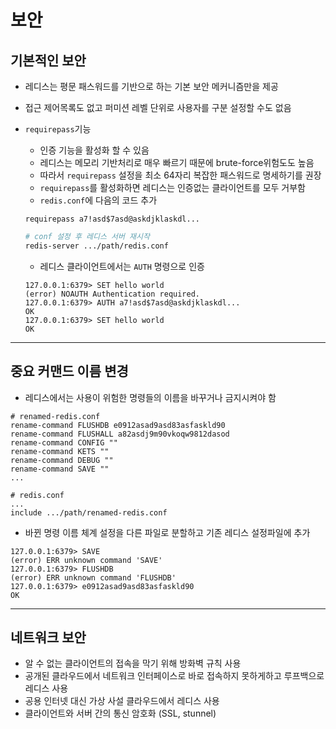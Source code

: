 # 보안

## 기본적인 보안

- 레디스는 평문 패스워드를 기반으로 하는 기본 보안 메커니즘만을 제공
- 접근 제어목록도 없고 퍼미션 레벨 단위로 사용자를 구분 설정할 수도 없음
- `requirepass`기능
  - 인증 기능을 활성화 할 수 있음
  - 레디스는 메모리 기반처리로 매우 빠르기 때문에 brute-force위험도도 높음
  - 따라서 `requirepass` 설정을 최소 64자리 복잡한 패스워드로 명세하기를 권장
  - `requirepass`를 활성화하면 레디스는 인증없는 클라이언트를 모두 거부함
  - `redis.conf`에 다음의 코드 추가

  ```text
  requirepass a7!asd$7asd@askdjklaskdl...
  ```

  ```bash
  # conf 설정 후 레디스 서버 재시작
  redis-server .../path/redis.conf
  ```

  - 레디스 클라이언트에서는 `AUTH` 명령으로 인증

  ```redis
  127.0.0.1:6379> SET hello world
  (error) NOAUTH Authentication required.
  127.0.0.1:6379> AUTH a7!asd$7asd@askdjklaskdl...
  OK
  127.0.0.1:6379> SET hello world
  OK
  ```

***

## 중요 커맨드 이름 변경

- 레디스에서는 사용이 위험한 명령들의 이름을 바꾸거나 금지시켜야 함

```test
# renamed-redis.conf
rename-command FLUSHDB e0912asad9asd83asfaskld90
rename-command FLUSHALL a82asdj9m90vkoqw9812dasod
rename-command CONFIG ""
rename-command KETS ""
rename-command DEBUG ""
rename-command SAVE ""
...
```

```test
# redis.conf
...
include .../path/renamed-redis.conf
```

- 바뀐 명령 이름 체계 설정을 다른 파일로 분할하고 기존 레디스 설정파일에 추가

```redis
127.0.0.1:6379> SAVE
(error) ERR unknown command 'SAVE'
127.0.0.1:6379> FLUSHDB
(error) ERR unknown command 'FLUSHDB'
127.0.0.1:6379> e0912asad9asd83asfaskld90
OK
```

***

## 네트워크 보안

- 알 수 없는 클라이언트의 접속을 막기 위해 방화벽 규칙 사용
- 공개된 클라우드에서 네트워크 인터페이스로 바로 접속하지 못하게하고 루프백으로 레디스 사용
- 공용 인터넷 대신 가상 사설 클라우드에서 레디스 사용
- 클라이언트와 서버 간의 통신 암호화 (SSL, stunnel)